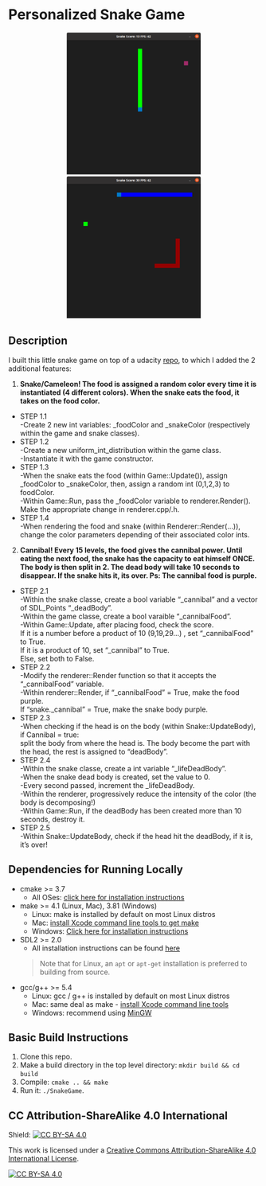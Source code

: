 # Personalized Snake Game


<p align="center">
  <img src="https://github.com/ClemPalf/Snake/blob/main/Illustration_1.png?raw=true"/>
  <img src="https://github.com/ClemPalf/Snake/blob/main/Illustration_2.png?raw=true"/>
  
</p>

## Description
I built this little snake game on top of a udacity [repo](https://github.com/udacity/CppND-Capstone-Snake-Game), to which I added the 2 additional features:                      
1) **Snake/Cameleon!
The food is assigned a random color every time it is instantiated (4 different colors). When the snake eats the food, it takes on the food color.**                                                                                                                                                                                                                  
- STEP 1.1  
-Create 2 new int variables: _foodColor and _snakeColor (respectively within the game and snake classes).  
- STEP 1.2  
-Create a new uniform_int_distribution within the game class.  
-Instantiate it with the game constructor.  
- STEP 1.3  
-When the snake eats the food (within Game::Update()), assign _foodColor to _snakeColor, then, assign a random int (0,1,2,3) to foodColor.  
-Within Game::Run, pass the _foodColor variable to renderer.Render(). Make the appropriate change in renderer.cpp/.h.  
- STEP 1.4  
-When rendering the food and snake (within Renderer::Render(...)), change the color parameters depending of their associated color ints.  
2) **Cannibal! Every 15 levels, the food gives the cannibal power. Until eating the next food, the snake has the capacity to eat himself ONCE. The body is then split in 2. The dead body will take 10 seconds to disappear. If the snake hits it, its over.
Ps: The cannibal food is purple.**  
- STEP 2.1  
-Within the snake classe, create a bool variable “_cannibal” and a vector of SDL_Points  “_deadBody”.  
-Within the game classe, create a bool varaible “_cannibalFood”.  
-Within Game::Update, after placing food, check the score.  
If it is a number before a product of 10 (9,19,29...) , set “_cannibalFood” to True.  
If it is a product of 10, set “_cannibal” to True.  
Else, set both to False.  
- STEP 2.2  
-Modify the renderer::Render function so that it accepts the “_cannibalFood” variable.  
-Within  renderer::Render, if “_cannibalFood” = True, make the food purple.  
If “snake._cannibal” = True, make the snake body purple.  
- STEP 2.3    
-When checking if the head is on the body (within Snake::UpdateBody), if  Cannibal = true:    
split the body from where the head is. The body become the part with the head, the rest is assigned to “deadBody”.  
- STEP 2.4  
-Within the snake classe, create a int variable “_lifeDeadBody”.  
-When the snake dead body is created, set the value to 0.  
-Every second passed, increment the _lifeDeadBody.  
-Within the renderer, progressively reduce the intensity of the color (the body is decomposing!)  
-Within Game::Run, if the deadBody has been created more than 10 seconds, destroy it.  
- STEP 2.5   
-Within Snake::UpdateBody, check if the head hit the deadBody, if it is, it’s over!  


## Dependencies for Running Locally
* cmake >= 3.7
  * All OSes: [click here for installation instructions](https://cmake.org/install/)
* make >= 4.1 (Linux, Mac), 3.81 (Windows)
  * Linux: make is installed by default on most Linux distros
  * Mac: [install Xcode command line tools to get make](https://developer.apple.com/xcode/features/)
  * Windows: [Click here for installation instructions](http://gnuwin32.sourceforge.net/packages/make.htm)
* SDL2 >= 2.0
  * All installation instructions can be found [here](https://wiki.libsdl.org/Installation)
  >Note that for Linux, an `apt` or `apt-get` installation is preferred to building from source. 
* gcc/g++ >= 5.4
  * Linux: gcc / g++ is installed by default on most Linux distros
  * Mac: same deal as make - [install Xcode command line tools](https://developer.apple.com/xcode/features/)
  * Windows: recommend using [MinGW](http://www.mingw.org/)

## Basic Build Instructions

1. Clone this repo.
2. Make a build directory in the top level directory: `mkdir build && cd build`
3. Compile: `cmake .. && make`
4. Run it: `./SnakeGame`.


## CC Attribution-ShareAlike 4.0 International


Shield: [![CC BY-SA 4.0][cc-by-sa-shield]][cc-by-sa]

This work is licensed under a
[Creative Commons Attribution-ShareAlike 4.0 International License][cc-by-sa].

[![CC BY-SA 4.0][cc-by-sa-image]][cc-by-sa]

[cc-by-sa]: http://creativecommons.org/licenses/by-sa/4.0/
[cc-by-sa-image]: https://licensebuttons.net/l/by-sa/4.0/88x31.png
[cc-by-sa-shield]: https://img.shields.io/badge/License-CC%20BY--SA%204.0-lightgrey.svg
